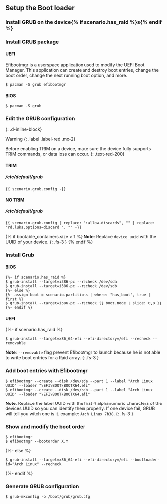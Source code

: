 ## Setup the Boot loader

### Install GRUB on the device{% if scenario.has_raid %}s{% endif %}

### Install GRUB package

#### UEFI

Efibootmgr is a userspace application used to modify the UEFI Boot Manager. This application can create and destroy boot entries, change the boot order, change the next running boot option, and more.

```
$ pacman -S grub efibootmgr
```

#### BIOS

```
$ pacman -S grub
```

### Edit the GRUB configuration
{: .d-inline-block}

Warning
{: .label .label-red .mx-2}

Before enabling TRIM on a device, make sure the device fully supports TRIM commands, or data loss can occur.
{: .text-red-200}

#### TRIM
##### /etc/default/grub
```
{{ scenario.grub.config -}}
```

#### NO TRIM
##### /etc/default/grub
```
{{ scenario.grub.config | replace: ":allow-discards", "" | replace: "rd.luks.options=discard ", "" -}}
```

{% if bootable_containers.size > 1 %}
**Note**: Replace `device_uuid` with the UUID of your device.
{: .fs-3 }
{% endif %}

### Install Grub

#### BIOS

```
{%- if scenario.has_raid %}
$ grub-install --target=i386-pc --recheck /dev/sda
$ grub-install --target=i386-pc --recheck /dev/sdb
{%- else %}
{%- assign boot = scenario.partitions | where: "has_boot", true | first %}
$ grub-install --target=i386-pc --recheck {{ boot.node | slice: 0,8 }}
{%- endif %}
```

#### UEFI

{%- if scenario.has_raid %}
```
$ grub-install --target=x86_64-efi --efi-directory=/efi --recheck --removable
```

**Note**: `--removable` flag prevent Efibootmgr to launch because he is not able to write boot entries for a Raid array.
{: .fs-3 }

### Add boot entries with Efibootmgr

```
$ efibootmgr --create --disk /dev/sda --part 1 --label "Arch Linux UUID" --loader "\EFI\BOOT\BOOTX64.efi"
$ efibootmgr --create --disk /dev/sdb --part 1 --label "Arch Linux UUID" --loader "\EFI\BOOT\BOOTX64.efi"
```

**Note**: Replace the label UUID with the first 4 alphanumeric characters of the devices UUID so you can identify them properly. If one device fail, GRUB will tell you witch one is it. example: `Arch Linux 7b38`.
{: .fs-3 }

### Show and modify the boot order

```
$ efibootmgr
$ efibootmgr --bootorder X,Y
```
{%- else %}
```
$ grub-install --target=x86_64-efi --efi-directory=/efi --bootloader-id="Arch Linux" --recheck
```
{%- endif %}

### Generate GRUB configuration

```
$ grub-mkconfig -o /boot/grub/grub.cfg
```
